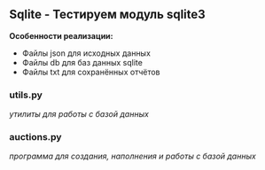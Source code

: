 ## Sqlite - Тестируем модуль sqlite3

**Особенности реализации:**
- Файлы json для исходных данных
- Файлы db для баз данных sqlite
- Файлы txt для сохранённых отчётов

### utils.py
*утилиты для работы с базой данных*

### auctions.py
*программа для создания, наполнения и работы с базой данных*
